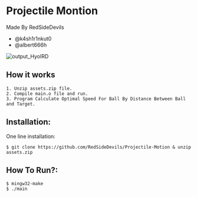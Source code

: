 # Projectile Montion
Made By RedSideDevils 
- @k4sh1r1nkut0
- @albert666h

![output_HyoIRD](https://i.imgur.com/Me4VhOM.gif)

## How it works
```
1. Unzip assets.zip file.
2. Compile main.o file and run.
3. Program Calculate Optimal Speed For Ball By Distance Between Ball and Target.
```

## Installation:

One line installation:
```
$ git clone https://github.com/RedSideDevils/Projectile-Motion & unzip assets.zip
```
## How To Run?:
```
$ mingw32-make
$ ./main
```

